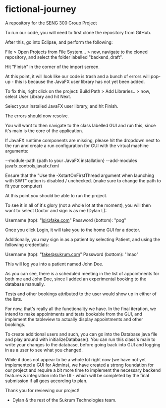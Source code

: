 # fictional-journey
A repository for the SENG 300 Group Project

To run our code, you will need to first clone the repository from GitHub. 

After this, go into Eclipse, and perform the following:

File > Open Projects from File System... > now, navigate to the cloned repository, and select the folder labelled "backend_draft".

Hit "Finish" in the corner of the import screen. 

At this point, it will look like our code is trash and a bunch of errors will pop-up - this is because the JavaFX user library has not yet been added.

To fix this, right click on the project: Build Path > Add Libraries.. > now, select User Library and hit Next. 

Select your installed JavaFX user library, and hit Finish. 

The errors should now resolve. 

You will want to then navigate to the class labelled GUI and run this, since it's main is the core of the application. 

If JavaFX runtime components are missing, please hit the dropdown next to the run and create a run configuration for GUI with the virtual machine arguments:

--module-path {path to your JavaFX installation} --add-modules javafx.controls,javafx.fxml

Ensure that the "Use the -XstartOnFirstThread argument when launching with SWT" option is disabled / unchecked.
(make sure to change the path to fit your computer)

At this point you should be able to run the project.

To see it in all of it's glory (not a whole lot at the moment), you will then want to select Doctor and sign is as me (Dylan L):

Username (top): "lol@fake.com"
Password (bottom): "pog"

Once you click Login, it will take you to the home GUI for a doctor. 

Additionally, you may sign in as a patient by selecting Patient, and using the following credentials:

Username (top): "fake@sukrum.com"
Password (bottom): "lmao"

This will log you into a patient named John Doe.

As you can see, there is a scheduled meeting in the list of appointments for both me and John Doe, since I added an experimental booking to the database manually. 

Tests and other bookings attributed to the user would show up in either of the lists. 

For now, that's really all the functionality we have. In the final iteration, we intend to make appointments and tests bookable from the GUI, and implement the tableview to actually display appointments and other bookings. 

To create additional users and such, you can go into the Database java file and play around with initializeDatabase(). You can run this class's main to write your changes to the database, before going back into GUI and logging in as a user to see what you changed.

While it does not appear to be a whole lot right now (we have not yet implemented a GUI for Admins), we have created a strong foundation for our project and require a bit more time to implement the necessary backend features & integration into the UI - which will be completed by the final submission if all goes according to plan.

Thank you for reviewing our project! 

- Dylan & the rest of the Sukrum Technologies team.
